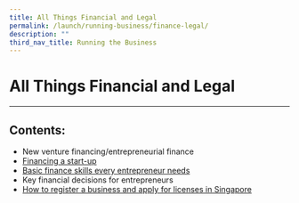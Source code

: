 ```yaml
---
title: All Things Financial and Legal
permalink: /launch/running-business/finance-legal/
description: ""
third_nav_title: Running the Business
---
```

# **All Things Financial and Legal**
---
## Contents:

* New venture financing/entrepreneurial finance
* [Financing a start-up](/articles/running-business/finance-legal/financing-startup/)
* [Basic finance skills every entrepreneur needs](/articles/running-business/finance-legal/basic-finance-skills/)
* Key financial decisions for entrepreneurs
* [How to register a business and apply for licenses in Singapore](/articles/running-business/finance-legal/register-business-apply-license/)